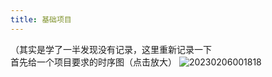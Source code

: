 ```yaml
---
title: 基础项目
---
```


（其实是学了一半发现没有记录，这里重新记录一下  
首先给一个项目要求的时序图（点击放大）
![20230206001818](http://1308117710.vod2.myqcloud.com/eddbaa7fvodcq1308117710/ffd13c74243791579257706104/aTuE8yGUr4EA.png)